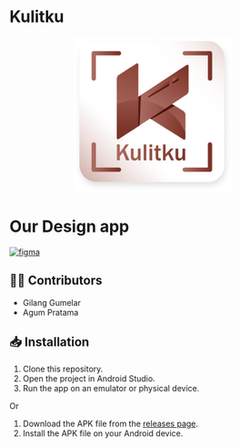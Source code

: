 # Kulitku
<div align="center">
 <img src="Mobile%20Development//kulitku_logo.png">
</div>


# Our Design app
[![figma](https://img.shields.io/badge/Figma-Our%20Design-success)]((https://www.figma.com/))

## 👨‍🏭 Contributors
- Gilang Gumelar
- Agum Pratama

## 📥 Installation
1. Clone this repository.
2. Open the project in Android Studio.
3. Run the app on an emulator or physical device.

Or

1. Download the APK file from the [releases page](https://github.com/kulitku-bangkit2024/Kulitku-Application/releases).
2. Install the APK file on your Android device.

